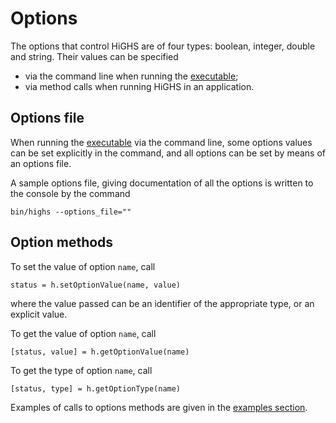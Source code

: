 # Options

The options that control HiGHS are of four types: boolean, integer, double and string. Their values can be specified

- via the command line when running the [executable](https://ergo-code.github.io/HiGHS/executable.html);
- via method calls when running HiGHS in an application.

## Options file

When running the
[executable](https://ergo-code.github.io/HiGHS/executable.html) via
the command line, some options values can be set explicitly in the
command, and all options can be set by means of an options file.

A sample options file, giving documentation of all the options is written to the console by the command

```
bin/highs --options_file=""
```

## Option methods

To set the value of option `name`, call

```
status = h.setOptionValue(name, value)
```

where the value passed can be an identifier of the appropriate type,
or an explicit value.

To get the value of option `name`, call

```
[status, value] = h.getOptionValue(name)
```

To get the type of option `name`, call

```
[status, type] = h.getOptionType(name)
```

Examples of calls to options methods are given in the [examples
section](https://ergo-code.github.io/HiGHS/python/example-py.html).

